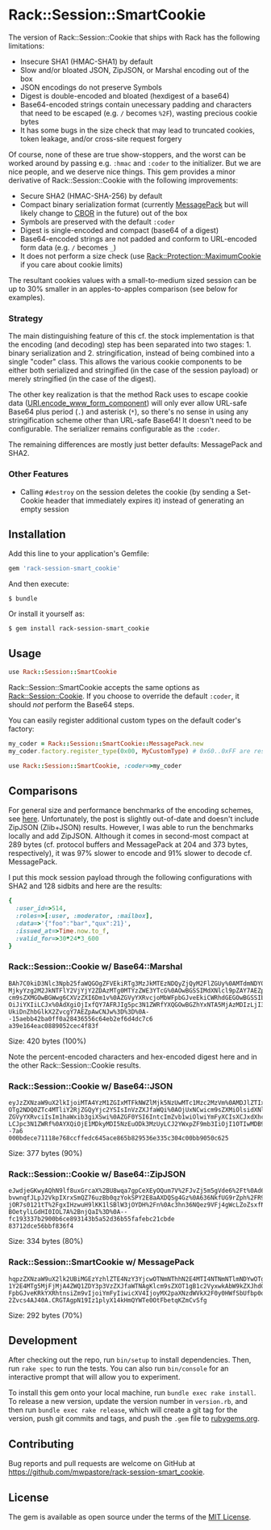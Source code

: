 # Rack::Session::SmartCookie

The version of Rack::Session::Cookie that ships with Rack has the following
limitations:

* Insecure SHA1 (HMAC-SHA1) by default
* Slow and/or bloated JSON, ZipJSON, or Marshal encoding out of the box
* JSON encodings do not preserve Symbols
* Digest is double-encoded and bloated (hexdigest of a base64)
* Base64-encoded strings contain unecessary padding and characters that need to
  be escaped (e.g. `/` becomes `%2F`), wasting precious cookie bytes
* It has some bugs in the size check that may lead to truncated cookies, token
  leakage, and/or cross-site request forgery

Of course, none of these are true show-stoppers, and the worst can be worked
around by passing e.g. `:hmac` and `:coder` to the initializer. But we are nice
people, and we deserve nice things. This gem provides a minor derivative of
Rack::Session::Cookie with the following improvements:

* Secure SHA2 (HMAC-SHA-256) by default
* Compact binary serialization format (currently [MessagePack][3] but will
  likely change to [CBOR][4] in the future) out of the box
* Symbols are preserved with the default `:coder`
* Digest is single-encoded and compact (base64 of a digest)
* Base64-encoded strings are not padded and conform to URL-encoded form data
  (e.g. `/` becomes `_`)
* It does not perform a size check (use [Rack::Protection::MaximumCookie][2]
  if you care about cookie limits)

The resultant cookies values with a small-to-medium sized session can be up to
30% smaller in an apples-to-apples comparison (see below for examples).

### Strategy

The main distinguishing feature of this cf. the stock implementation is that
the encoding (and decoding) step has been separated into two stages: 1. binary
serialization and 2. stringification, instead of being combined into a single
"coder" class. This allows the various cookie components to be either both
serialized and stringified (in the case of the session payload) or merely
stringified (in the case of the digest).

The other key realization is that the method Rack uses to escape cookie data
([URI.encode_www_form_component][5]) will only ever allow URL-safe Base64 plus
period (`.`) and asterisk (`*`), so there's no sense in using any
stringification scheme other than URL-safe Base64! It doesn't need to be
configurable. The serializer remains configurable as the `:coder`.

The remaining differences are mostly just better defaults: MessagePack and
SHA2.

### Other Features

* Calling `#destroy` on the session deletes the cookie (by sending a Set-Cookie
  header that immediately expires it) instead of generating an empty session

## Installation

Add this line to your application's Gemfile:

```ruby
gem 'rack-session-smart_cookie'
```

And then execute:

```console
$ bundle
```

Or install it yourself as:

```console
$ gem install rack-session-smart_cookie
```

## Usage

```ruby
use Rack::Session::SmartCookie
```

Rack::Session::SmartCookie accepts the same options as
[Rack::Session::Cookie][6]. If you choose to override the default `:coder`, it
should *not* perform the Base64 steps.

You can easily register additional custom types on the default coder's factory:

```ruby
my_coder = Rack::Session::SmartCookie::MessagePack.new
my_coder.factory.register_type(0x00, MyCustomType) # 0x60..0xFF are reserved

use Rack::Session::SmartCookie, :coder=>my_coder
```

## Comparisons

For general size and performance benchmarks of the encoding schemes, see
[here][1]. Unfortunately, the post is slightly out-of-date and doesn't include
ZipJSON (Zlib+JSON) results. However, I was able to run the benchmarks locally
and add ZipJSON. Although it comes in second-most compact at 289 bytes (cf.
protocol buffers and MessagePack at 204 and 373 bytes, respectively), it was
97% slower to encode and 91% slower to decode cf. MessagePack.

I put this mock session payload through the following configurations with SHA2
and 128 sidbits and here are the results:

```ruby
{
  :user_id=>514,
  :roles=>[:user, :moderator, :mailbox],
  :data=>'{"foo":"bar","qux":21}',
  :issued_at=>Time.now.to_f,
  :valid_for=>30*24*3_600
}
```

### Rack::Session::Cookie w/ Base64::Marshal

```
BAh7C0kiD3Nlc3Npb25faWQGOgZFVEkiRTg3MzJkMTEzNDQyZjQyM2FlZGUy%0AMTdmNDY0OWEyOTk5
MjkyYzg2M2JkNTFlY2VjYjY2ZDAzMTg0MTYzZWE3YTcG%0AOwBGSSIMdXNlcl9pZAY7AEZpAgICSSIK
cm9sZXMGOwBGWwg6CXVzZXI6Dm1v%0AZGVyYXRvcjoMbWFpbGJveEkiCWRhdGEGOwBGSSIbeyJmb28i
OiJiYXIiLCJx%0AdXgiOjIxfQY7AFRJIg5pc3N1ZWRfYXQGOwBGZhYxNTA5MjAzMDIzLjI3MzE2%0AN
UkiDnZhbGlkX2ZvcgY7AEZpAwCNJw%3D%3D%0A--15aebb42ba0ff0a28436556c64eb2ef6d4dc7c6
a39e164eac0889052cec4f83f
```

Size: 420 bytes (100%)

Note the percent-encoded characters and hex-encoded digest here and in the
other Rack::Session::Cookie results.

### Rack::Session::Cookie w/ Base64::JSON

```
eyJzZXNzaW9uX2lkIjoiMTA4YzM1ZGIxMTFkNWZlMjk5NzUwMTc1Mzc2MzVm%0AMDJlZTIxMjM4ZmIx
OTg2NDQ0ZTc4MTliY2RjZGQyYjc2YSIsInVzZXJfaWQi%0AOjUxNCwicm9sZXMiOlsidXNlciIsIm1v
ZGVyYXRvciIsIm1haWxib3giXSwi%0AZGF0YSI6IntcImZvb1wiOlwiYmFyXCIsXCJxdXhcIjoyMX0i
LCJpc3N1ZWRf%0AYXQiOjE1MDkyMDI5NzEuODk3MzUyLCJ2YWxpZF9mb3IiOjI1OTIwMDB9%0A--7a6
000bdece71118e768ccffedc645ace865b829536e335c304c00bb9050c625
```

Size: 377 bytes (90%)

### Rack::Session::Cookie w/ Base64::ZipJSON

```
eJwdjeGKwyAQhN9lf8uxGrcaX%2BU8wqa7gpCeXEyOQum7V%2FJvZj5m5gVde6%2Ft%0Ad6kCCcok1h
bvwnqfJLpJ2VkpIXrxSmQZ76uzBb0qzYokSPY2E8aAXDQSg4Gz%0A636NkfUG9rZph%2FR9xYM%2Bmu
jOR7s0121tT%2FgxIHzwuH9lKK1lSBlW3jOYDH%2Fn%0Ac3hn36NQez9VFj4gWcLZoZsxfN1ioCkY%2
BOetylLGdHI0IOL7A%2BnjQaI%3D%0A--fc193337b2900b6ce893143b5a52d36b55fafebc21cbde
83712dce56bbf836f4
```

Size: 334 bytes (80%)

### Rack::Session::SmartCookie w/ MessagePack

```
hqpzZXNzaW9uX2lk2UBiMGEzYzhlZTE4NzY3YjcwOTNmNThhN2E4MTI4NTNmNTlmNDYwOTgwMDA5NGY
1Y2E4MTg5MjFjMjA4ZWQ1ZDY3p3VzZXJfaWTNAgKlcm9sZXOT1gB1c2VyxwkAbW9kZXJhdG9yxwcAbW
FpbGJveKRkYXRhtnsiZm9vIjoiYmFyIiwicXV4IjoyMX2paXNzdWVkX2F0y0HWfSbUfbp0qXZhbGlkX
2Zvcs4AJ40A.CRGTAgpN19Iz1plyX14kHmQYWTe0OtFbetqKZmCvSfg
```

Size: 292 bytes (70%)

## Development

After checking out the repo, run `bin/setup` to install dependencies. Then, run
`rake spec` to run the tests. You can also run `bin/console` for an interactive
prompt that will allow you to experiment.

To install this gem onto your local machine, run `bundle exec rake install`. To
release a new version, update the version number in `version.rb`, and then run
`bundle exec rake release`, which will create a git tag for the version, push
git commits and tags, and push the `.gem` file to
[rubygems.org](https://rubygems.org).

## Contributing

Bug reports and pull requests are welcome on GitHub at
https://github.com/mwpastore/rack-session-smart_cookie.

## License

The gem is available as open source under the terms of the [MIT
License](http://opensource.org/licenses/MIT).

[1]: https://gist.github.com/eirc/1300627
[2]: https://github.com/mwpastore/rack-protection-maximum_cookie
[3]: https://msgpack.org
[4]: http://cbor.io
[5]: https://ruby-doc.org/stdlib-2.4.2/libdoc/uri/rdoc/URI.html#method-c-encode_www_form_component
[6]: http://www.rubydoc.info/gems/rack/Rack/Session/Cookie
